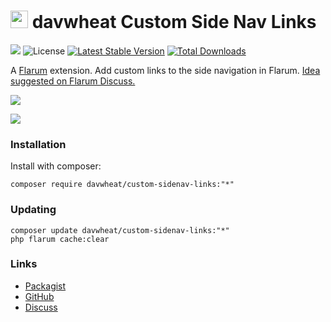 # <img src="https://flarum-badge-api.davwheat.dev/v1/ext-icon/davwheat/custom-sidenav-links" height="28"> davwheat Custom Side Nav Links

![](https://flarum-badge-api.davwheat.dev/v1/compat-latest/davwheat/custom-sidenav-links) ![License](https://img.shields.io/badge/license-MIT-blue.svg) [![Latest Stable Version](https://img.shields.io/packagist/v/davwheat/custom-sidenav-links.svg)](https://packagist.org/packages/davwheat/custom-sidenav-links) [![Total Downloads](https://img.shields.io/packagist/dt/davwheat/custom-sidenav-links.svg)](https://packagist.org/packages/davwheat/custom-sidenav-links)

A [Flarum](http://flarum.org) extension. Add custom links to the side navigation in Flarum. [Idea suggested on Flarum Discuss.](https://discuss.flarum.org/d/26374)

![](https://github.com/davwheat/flarum-ext-custom-sidenav-links/blob/main/docs/example.png?raw=true)

![](https://github.com/davwheat/flarum-ext-custom-sidenav-links/blob/main/docs/admin.png?raw=true)

### Installation

Install with composer:

```properties
composer require davwheat/custom-sidenav-links:"*"
```

### Updating

```properties
composer update davwheat/custom-sidenav-links:"*"
php flarum cache:clear
```

### Links

- [Packagist](https://packagist.org/packages/davwheat/custom-sidenav-links)
- [GitHub](https://github.com/davwheat/flarum-ext-custom-sidenav-links)
- [Discuss](https://discuss.flarum.org/d/26380)
